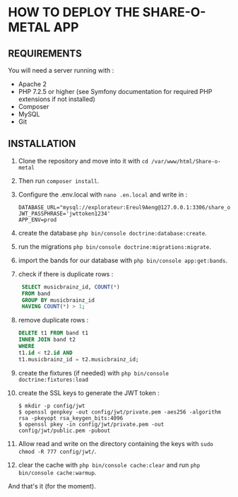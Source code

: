 # HOW TO DEPLOY THE SHARE-O-METAL APP

## REQUIREMENTS

You will need a server running with : 

- Apache 2
- PHP 7.2.5 or higher (see Symfony documentation for required PHP extensions if not installed)
- Composer
- MySQL
- Git

## INSTALLATION

1. Clone the repository and move into it with `cd /var/www/html/Share-o-metal`

2. Then run `composer install`.

3. Configure the .env.local with `nano .en.local` and write in : 

    ```
    DATABASE_URL="mysql://explorateur:Ereul9Aeng@127.0.0.1:3306/share_o_metal"
    JWT_PASSPHRASE='jwttoken1234'
    APP_ENV=prod
    ```

4. create the database `php bin/console doctrine:database:create`.

5. run the migrations `php bin/console doctrine:migrations:migrate`.

6. import the bands for our database with `php bin/console app:get:bands`.

7. check if there is duplicate rows :
   
   ```sql
    SELECT musicbrainz_id, COUNT(*)
    FROM band
    GROUP BY musicbrainz_id
    HAVING COUNT(*) > 1;
   ```
8. remove duplicate rows :

     ```sql
    DELETE t1 FROM band t1
    INNER JOIN band t2 
    WHERE 
    t1.id < t2.id AND 
    t1.musicbrainz_id = t2.musicbrainz_id;
   ```
9. create the fixtures (if needed) with `php bin/console doctrine:fixtures:load`

10. create the SSL keys to generate the JWT token :

    ```
    $ mkdir -p config/jwt
    $ openssl genpkey -out config/jwt/private.pem -aes256 -algorithm rsa -pkeyopt rsa_keygen_bits:4096
    $ openssl pkey -in config/jwt/private.pem -out config/jwt/public.pem -pubout
    ```

11. Allow read and write on the directory containing the keys with `sudo chmod -R 777 config/jwt/`.

12. clear the cache with `php bin/console cache:clear` and run `php bin/console cache:warmup`.

And that's it (for the moment).